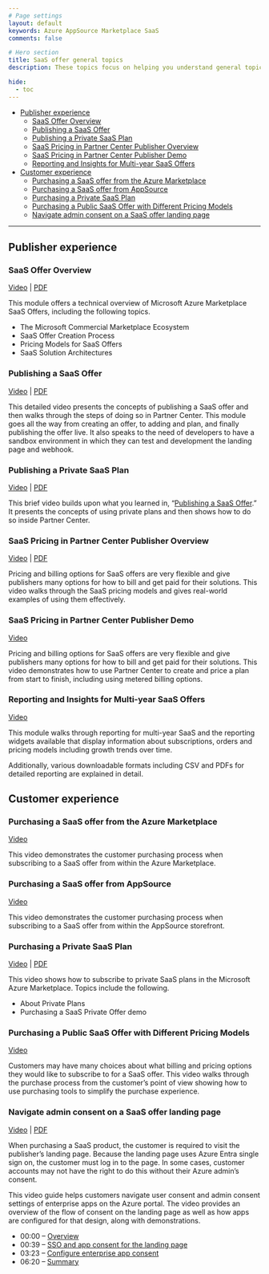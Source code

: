 ```yaml
---
# Page settings
layout: default
keywords: Azure AppSource Marketplace SaaS
comments: false

# Hero section
title: SaaS offer general topics
description: These topics focus on helping you understand general topics regarding SaaS offers for the Microsoft commercial marketplace.

hide:
  - toc
---
```


<!-- no toc -->
- [Publisher experience](#publisher-experience)
    - [SaaS Offer Overview](#saas-offer-overview)
    - [Publishing a SaaS Offer](#publishing-a-saas-offer)
    - [Publishing a Private SaaS Plan](#publishing-a-private-saas-plan)
    - [SaaS Pricing in Partner Center Publisher Overview](#saas-pricing-in-partner-center-publisher-overview)
    - [SaaS Pricing in Partner Center Publisher Demo](#saas-pricing-in-partner-center-publisher-demo)
    - [Reporting and Insights for Multi-year SaaS Offers](#reporting-and-insights-for-multi-year-saas-offers)
- [Customer experience](#customer-experience)
    - [Purchasing a SaaS offer from the Azure Marketplace](#purchasing-a-saas-offer-from-the-azure-marketplace)
    - [Purchasing a SaaS offer from AppSource](#purchasing-a-saas-offer-from-appsource)
    - [Purchasing a Private SaaS Plan](#purchasing-a-private-saas-plan)
    - [Purchasing a Public SaaS Offer with Different Pricing Models](#purchasing-a-public-saas-offer-with-different-pricing-models)
    - [Navigate admin consent on a SaaS offer landing page](#navigate-admin-consent-on-a-saas-offer-landing-page)

---

## Publisher experience

### SaaS Offer Overview

<a target="_blank" href="https://go.microsoft.com/fwlink/?linkid=2196417">Video</a> | [PDF](./pdfs/01-SaaS-Offer-Overview.pdf)

This module offers a technical overview of Microsoft Azure Marketplace SaaS Offers, including the following topics.

- The Microsoft Commercial Marketplace Ecosystem​
- SaaS Offer Creation Process​
- ​Pricing Models for SaaS Offers​
- SaaS Solution Architectures

### Publishing a SaaS Offer

<a target="_blank" href="https://go.microsoft.com/fwlink/?linkid=2196318">Video</a> | [PDF](.//pdfs/03.1-Publishing-a-SaaS-Offer.pdf)

This detailed video presents the concepts of publishing a SaaS offer and then walks through the steps of doing so in Partner Center. This module goes all the way from creating an offer, to adding and plan, and finally publishing the offer live. It also speaks to the need of developers to have a sandbox environment in which they can test and development the landing page and webhook.

### Publishing a Private SaaS Plan

<a target="_blank" href="https://go.microsoft.com/fwlink/?linkid=2196256">Video</a> | [PDF](./pdfs/03.2-Publishing-Private-SaaS-Plan.pdf)

This brief video builds upon what you learned in, “[Publishing a SaaS Offer](#publishing-a-saas-offer).” It presents the concepts of using private plans and then shows how to do so inside Partner Center.

### SaaS Pricing in Partner Center Publisher Overview

<a target="_blank" href="https://go.microsoft.com/fwlink/?linkid=2201523">Video</a> | [PDF](../partner-center/pdfs/03.2-saas-pricing-in-partner-center-publisher-overview.pdf)

Pricing and billing options for SaaS offers are very flexible and give publishers many options for how to bill and get paid for their solutions. This video walks through the SaaS pricing models and gives real-world examples of using them effectively.

### SaaS Pricing in Partner Center Publisher Demo

<a target="_blank" href="https://go.microsoft.com/fwlink/?linkid=2201524">Video</a>

Pricing and billing options for SaaS offers are very flexible and give publishers many options for how to bill and get paid for their solutions. This video demonstrates how to use Partner Center to create and price a plan from start to finish, including using metered billing options.

### Reporting and Insights for Multi-year SaaS Offers

<a target="_blank" href="https://go.microsoft.com/fwlink/?linkid=2215839">Video</a>

This module walks through reporting for multi-year SaaS and the reporting widgets available that display information about subscriptions, orders and pricing models including growth trends over time.

Additionally, various downloadable formats including CSV and PDFs for detailed reporting are explained in detail.

## Customer experience

### Purchasing a SaaS offer from the Azure Marketplace

<a target="_blank" href="https://go.microsoft.com/fwlink/?linkid=2218020">Video</a>

This video demonstrates the customer purchasing process when subscribing to a SaaS offer from within the Azure Marketplace.

### Purchasing a SaaS offer from AppSource

<a target="_blank" href="https://go.microsoft.com/fwlink/?linkid=2217862">Video</a>

This video demonstrates the customer purchasing process when subscribing to a SaaS offer from within the AppSource storefront.

### Purchasing a Private SaaS Plan

<a target="_blank" href="https://go.microsoft.com/fwlink/?linkid=2196255">Video</a> | [PDF](./pdfs/02.2-Purchasing-a-Private-SaaS-Plan.pdf)

This video shows how to subscribe to private SaaS plans in the Microsoft Azure Marketplace. Topics include the following.

- About Private Plans
- Purchasing a SaaS Private Offer demo

### Purchasing a Public SaaS Offer with Different Pricing Models

<a target="_blank" href="https://go.microsoft.com/fwlink/?linkid=2202782">Video</a>

Customers may have many choices about what billing and pricing options they would like to subscribe to for a SaaS offer. This video walks through the purchase process from the customer’s point of view showing how to use purchasing tools to simplify the purchase experience.

### Navigate admin consent on a SaaS offer landing page

<a target="_blank" href="https://aka.ms/AApmitc">Video</a> | [PDF](./pdfs/04.0-navigate-admin-consent-on-landing-page.pdf)

When purchasing a SaaS product, the customer is required to visit the publisher’s landing page. Because the landing page uses Azure Entra single sign on, the customer must log in to the page. In some cases, customer accounts may not have the right to do this without their Azure admin’s consent.

This video guide helps customers navigate user consent and admin consent settings of enterprise apps on the Azure portal. The video provides an overview of the flow of consent on the landing page as well as how apps are configured for that design, along with demonstrations.

- 00:00 – [Overview](https://www.youtube.com/watch?v=JahYByh-2Q8&t=0s )
- 00:39 – [SSO and app consent for the landing page](https://www.youtube.com/watch?v=JahYByh-2Q8&t=39s)
- 03:23 – [Configure enterprise app consent](https://www.youtube.com/watch?v=JahYByh-2Q8&t=203s)
- 06:20 – [Summary](https://www.youtube.com/watch?v=JahYByh-2Q8&t=380s)
